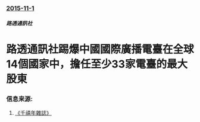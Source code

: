 ### [2015-11-1](/news/2015/11/1/index.md)

##### 路透通訊社
# 路透通訊社踢爆中國國際廣播電臺在全球14個國家中，擔任至少33家電臺的最大股東 




### 信息来源:

1. [《千禧年雜誌》](http://millenniummag_todaynews.dudaone.com/2015-11-09-1)
